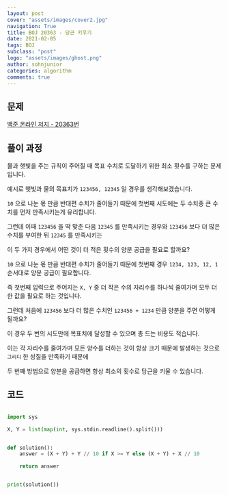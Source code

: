 ```yaml
---
layout: post
cover: "assets/images/cover2.jpg"
navigation: True
title: BOJ 20363 - 당근 키우기
date: 2021-02-05
tags: BOJ
subclass: "post"
logo: "assets/images/ghost.png"
author: sohnjunior
categories: algorithm
comments: true
---
```


## 문제

[백준 온라인 저지 - 20363번](https://www.acmicpc.net/problem/20363)

## 풀이 과정

물과 햇빛을 주는 규칙이 주어질 때 목표 수치로 도달하기 위한 최소 횟수를 구하는 문제입니다.

예시로 햇빛과 물의 목표치가 `123456, 12345` 일 경우를 생각해보겠습니다.

`10` 으로 나눈 몫 만큼 반대편 수치가 줄어들기 때문에 첫번째 시도에는 두 수치중 큰 수치를 먼저 만족시키는게 유리합니다.

그런데 이때 `123456` 을 딱 맞춘 다음 `12345` 를 만족시키는 경우와 `123456` 보다 더 많은 수치를 부여한 뒤 `12345` 를 만족시키는

이 두 가지 경우에서 어떤 것이 더 적은 횟수의 양분 공급을 필요로 할까요?

`10` 으로 나눈 몫 만큼 반대편 수치가 줄어들기 때문에 첫번째 경우 `1234, 123, 12, 1` 순서대로 양분 공급이 필요합니다.

즉 첫번째 입력으로 주어지는 `X, Y` 중 더 작은 수의 자리수를 하나씩 줄여가며 모두 더한 값을 필요로 하는 것입니다.

그런데 처음에 `123456` 보다 더 많은 수치인 `123456 + 1234` 만큼 양분을 주면 어떻게 될까요?

이 경우 두 번의 시도만에 목표치에 달성할 수 있으며 총 드는 비용도 적습니다.

이는 각 자리수를 줄여가며 모든 양수를 더하는 것이 항상 크기 때문에 발생하는 것으로 `그리디` 한 성질을 만족하기 때문에

두 번째 방법으로 양분을 공급하면 항상 최소의 횟수로 당근을 키울 수 있습니다.

## 코드

```python

import sys

X, Y = list(map(int, sys.stdin.readline().split()))


def solution():
    answer = (X + Y) + Y // 10 if X >= Y else (X + Y) + X // 10

    return answer


print(solution())

```
